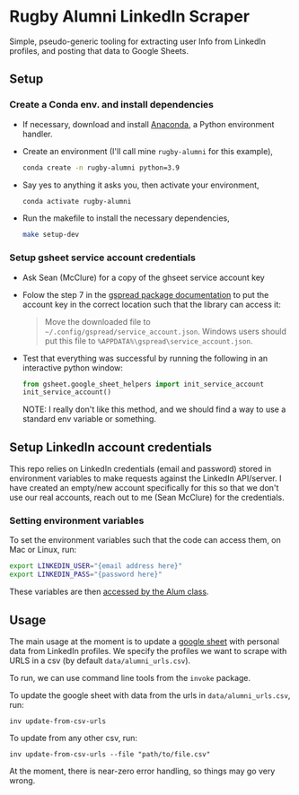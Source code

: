 # Rugby Alumni LinkedIn Scraper

Simple, pseudo-generic tooling for extracting user Info from LinkedIn profiles, and posting that data to Google Sheets. 


## Setup

### Create a Conda env. and install dependencies

- If necessary, download and install [Anaconda](https://docs.anaconda.com/anaconda/install/index.html), a Python environment handler. 

- Create an environment (I'll call mine `rugby-alumni` for this example),

    ```bash
    conda create -n rugby-alumni python=3.9
    ```

- Say yes to anything it asks you, then activate your environment,

    ```bash
    conda activate rugby-alumni
    ```

- Run the makefile to install the necessary dependencies, 

    ```bash
    make setup-dev
    ```

### Setup gsheet service account credentials 

- Ask Sean (McClure) for a copy of the ghseet service account key
- Folow the step 7 in the [gspread package documentation](https://docs.gspread.org/en/latest/oauth2.html#for-bots-using-service-account) to put the account key in the correct location such that the library can access it: 

    > Move the downloaded file to `~/.config/gspread/service_account.json`. Windows users should put this file to `%APPDATA%\gspread\service_account.json`.

- Test that everything was successful by running the following in an interactive python window:
    ```python
    from gsheet.google_sheet_helpers import init_service_account
    init_service_account()
    ```
    
    NOTE: I really don't like this method, and we should find a way to use a standard env variable or something.

## Setup LinkedIn account credentials

This repo relies on LinkedIn credentials (email and password) stored in environment variables to make requests against the LinkedIn API/server. I have created an empty/new account specifically for this so that we don't use our real accounts, reach out to me (Sean McClure) for the credentials.

### Setting environment variables

To set the environment variables such that the code can access them, on Mac or Linux, run: 

```bash
export LINKEDIN_USER="{email address here}"
export LINKEDIN_PASS="{password here}"
```

These variables are then [accessed by the Alum class](https://github.com/smcclure17/linkedin-scraper/blob/main/libs/alum.py#L11).

## Usage

The main usage at the moment is to update a [google sheet](https://docs.google.com/spreadsheets/d/1L4G0mM_iti_H5burWq22g4v4jMZW-4LhX8BvnH5o_WI/edit#gid=0) with personal data from LinkedIn profiles. 
We specify the profiles we want to scrape with URLS in a csv (by default `data/alumni_urls.csv`). 

To run, we can use command line tools from the `invoke` package. 

To update the google sheet with data from the urls in `data/alumni_urls.csv`, run:
```
inv update-from-csv-urls
```

To update from any other csv, run:
```
inv update-from-csv-urls --file "path/to/file.csv"
```

At the moment, there is near-zero error handling, so things may go very wrong.


